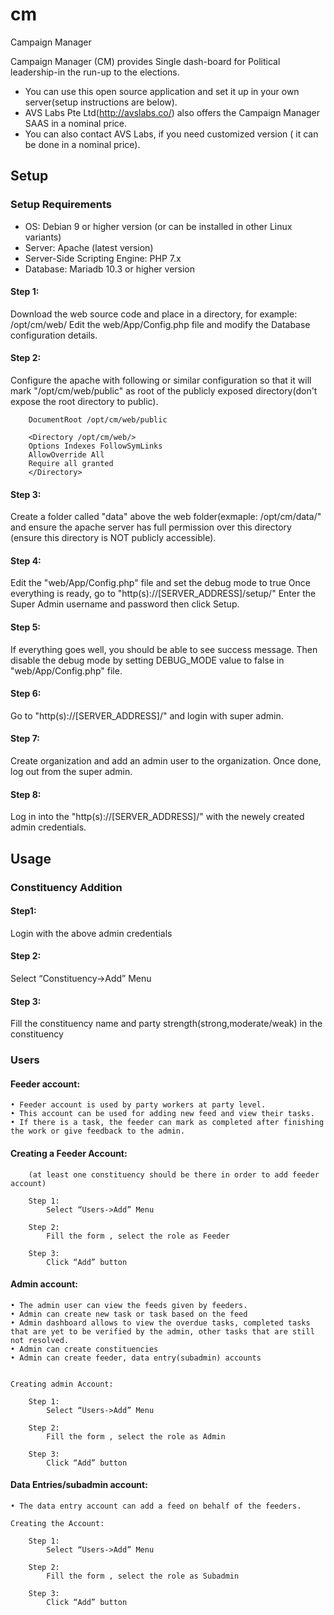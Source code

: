 # cm
Campaign Manager

Campaign Manager (CM) provides Single dash-board for Political leadership-in the run-up to the elections. 

* You can use this open source application and set it up in your own server(setup instructions are below).
* AVS Labs Pte Ltd(http://avslabs.co/) also offers the Campaign Manager SAAS in a nominal price.
* You can also contact AVS Labs, if you need customized version ( it can be done in a nominal price).

## Setup

### Setup Requirements
* OS: Debian 9 or higher version (or can be installed in other Linux variants)
* Server: Apache (latest version)
* Server-Side Scripting Engine: PHP  7.x
* Database: Mariadb 10.3 or higher version

#### Step 1:
Download the web source code and place in a directory, for example: /opt/cm/web/
Edit the web/App/Config.php file and modify the Database configuration details.

#### Step 2:
Configure the apache with following or similar configuration so that it will mark "/opt/cm/web/public" as root of the publicly exposed directory(don't expose the root directory to public).

        DocumentRoot /opt/cm/web/public
        
        <Directory /opt/cm/web/>
        Options Indexes FollowSymLinks
        AllowOverride All
        Require all granted
        </Directory>
        
#### Step 3:
Create a folder called "data" above the web folder(exmaple: /opt/cm/data/" and ensure the apache server has full permission over this directory (ensure this directory is NOT publicly accessible). 

#### Step 4:
Edit the "web/App/Config.php" file and set the debug mode to true
Once everything is ready, go to "http(s)://[SERVER_ADDRESS]/setup/"
Enter the Super Admin username and password then click Setup.

#### Step 5:
If everything goes well, you should be able to see success message.  Then disable the debug mode by setting DEBUG_MODE value to false in "web/App/Config.php" file.

#### Step 6:
Go to "http(s)://[SERVER_ADDRESS]/" and login with super admin.

#### Step 7:
Create organization and add an admin user to the organization.  Once done, log out from the super admin.

#### Step 8:
Log in into the "http(s)://[SERVER_ADDRESS]/" with the newely created admin credentials.


## Usage

### Constituency Addition
  #### Step1: 
  Login with the above admin credentials
  #### Step 2:
  Select “Constituency->Add” Menu
  #### Step 3:
  Fill the constituency name and party strength(strong,moderate/weak) in the constituency
	
### Users

#### Feeder account:

    • Feeder account is used by party workers at party level. 
    • This account can be used for adding new feed and view their tasks.
    • If there is a task, the feeder can mark as completed after finishing the work or give feedback to the admin.
	
#### Creating a Feeder Account:	
		(at least one constituency should be there in order to add feeder account)
	
		Step 1:
			Select “Users->Add” Menu

		Step 2:
			Fill the form , select the role as Feeder

		Step 3:
			Click “Add” button

#### Admin account:
	
    • The admin user can view the feeds given by feeders. 
    • Admin can create new task or task based on the feed
    • Admin dashboard allows to view the overdue tasks, completed tasks that are yet to be verified by the admin, other tasks that are still not resolved.
    • Admin can create constituencies 
    • Admin can create feeder, data entry(subadmin) accounts

	
	Creating admin Account:	
	
		Step 1:
			Select “Users->Add” Menu

		Step 2:
			Fill the form , select the role as Admin

		Step 3:
			Click “Add” button

#### Data Entries/subadmin account:

    • The data entry account can add a feed on behalf of the feeders.

	Creating the Account:	
	
		Step 1:
			Select “Users->Add” Menu

		Step 2:
			Fill the form , select the role as Subadmin

		Step 3:
			Click “Add” button

 
